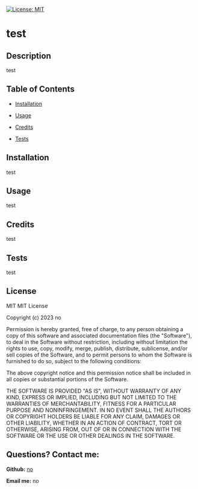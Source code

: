 [![License: MIT](https://img.shields.io/badge/License-MIT-yellow.svg)](https://opensource.org/licenses/MIT)
# test
## Description
test
## Table of Contents

- [Installation](#installation)

- [Usage](#usage)

- [Credits](#credits)

- [Tests](#tests)
## Installation
test
## Usage
test
## Credits
test
## Tests
test
## License
MIT
MIT License

Copyright (c) 2023 no

Permission is hereby granted, free of charge, to any person obtaining a copy of this software and associated documentation files (the "Software"), to deal in the Software without restriction, including without limitation the rights to use, copy, modify, merge, publish, distribute, sublicense, and/or sell copies of the Software, and to permit persons to whom the Software is furnished to do so, subject to the following conditions:

The above copyright notice and this permission notice shall be included in all copies or substantial portions of the Software.

THE SOFTWARE IS PROVIDED "AS IS", WITHOUT WARRANTY OF ANY KIND, EXPRESS OR IMPLIED, INCLUDING BUT NOT LIMITED TO THE WARRANTIES OF MERCHANTABILITY, FITNESS FOR A PARTICULAR PURPOSE AND NONINFRINGEMENT. IN NO EVENT SHALL THE AUTHORS OR COPYRIGHT HOLDERS BE LIABLE FOR ANY CLAIM, DAMAGES OR OTHER LIABILITY, WHETHER IN AN ACTION OF CONTRACT, TORT OR OTHERWISE, ARISING FROM, OUT OF OR IN CONNECTION WITH THE SOFTWARE OR THE USE OR OTHER DEALINGS IN THE SOFTWARE.
## Questions? Contact me:
**Github:** [no](https://github.com/no)

**Email me:** no